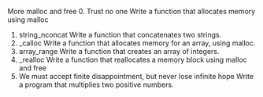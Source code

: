 More malloc and free
0. Trust no one
	Write a function that allocates memory using malloc
1. string_nconcat
	Write a function that concatenates two strings.
2. _calloc
	Write a function that allocates memory for an array, using malloc.
3. array_range
	Write a function that creates an array of integers.
4. _realloc
	Write a function that reallocates a memory block using malloc and free
5. We must accept finite disappointment, but never lose infinite hope
	Write a program that multiplies two positive numbers.
